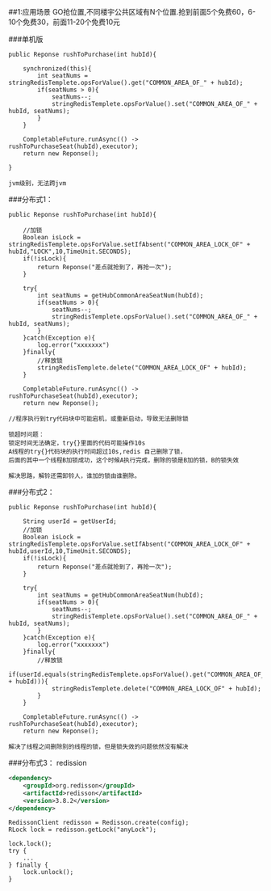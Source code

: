 ##1:应用场景
GO抢位置,不同楼宇公共区域有N个位置.抢到前面5个免费60，6-10个免费30，前面11-20个免费10元                                                                                                                                                                                                                                                                                                                                       


###单机版 
```text
public Reponse rushToPurchase(int hubId){

    synchronized(this){
        int seatNums = stringRedisTemplete.opsForValue().get("COMMON_AREA_OF_" + hubId);
        if(seatNums > 0){
            seatNums--;
            stringRedisTemplete.opsForValue().set("COMMON_AREA_OF_" + hubId, seatNums);
        }
    }
    
    CompletableFuture.runAsync(() -> rushToPurchaseSeat(hubId),executor);
    return new Reponse();
    
}
```
``jvm级别，无法跨jvm``


###分布式1：
```text
public Reponse rushToPurchase(int hubId){

    //加锁
    Boolean isLock = stringRedisTemplete.opsForValue.setIfAbsent("COMMON_AREA_LOCK_OF" + hubId,"LOCK",10,TimeUnit.SECONDS);
    if(!isLock){
        return Reponse("差点就抢到了，再抢一次");
    }
    
    try{
        int seatNums = getHubCommonAreaSeatNum(hubId);
        if(seatNums > 0){
            seatNums--;
            stringRedisTemplete.opsForValue().set("COMMON_AREA_OF_" + hubId, seatNums);
        }
    }catch(Exception e){
        log.error("xxxxxxx")   
    }finally{
        //释放锁
        stringRedisTemplete.delete("COMMON_AREA_LOCK_OF" + hubId);
    }
    
    CompletableFuture.runAsync(() -> rushToPurchaseSeat(hubId),executor);
    return new Reponse();
    
//程序执行到try代码块中可能宕机，或重新启动，导致无法删除锁

```
    锁超时问题：
    锁定时间无法确定，try{}里面的代码可能操作10s
    A线程的try{}代码块的执行时间超过10s,redis 自己删除了锁，
    后面的其中一个线程B加锁成功，这个时候A执行完成，删除的锁是B加的锁，B的锁失效
    
    解决思路，解铃还需卸铃人，谁加的锁由谁删除。

###分布式2：
```text
public Reponse rushToPurchase(int hubId){

    String userId = getUserId;
    //加锁
    Boolean isLock = stringRedisTemplete.opsForValue.setIfAbsent("COMMON_AREA_LOCK_OF" + hubId,userId,10,TimeUnit.SECONDS);
    if(!isLock){
        return Reponse("差点就抢到了，再抢一次");
    }
    
    try{
        int seatNums = getHubCommonAreaSeatNum(hubId);
        if(seatNums > 0){
            seatNums--;
            stringRedisTemplete.opsForValue().set("COMMON_AREA_OF_" + hubId, seatNums);
        }
    }catch(Exception e){
        log.error("xxxxxxx")   
    }finally{
        //释放锁
        if(userId.equals(stringRedisTemplete.opsForValue().get("COMMON_AREA_OF_" + hubId))){
            stringRedisTemplete.delete("COMMON_AREA_LOCK_OF" + hubId);
        }
    }
    
    CompletableFuture.runAsync(() -> rushToPurchaseSeat(hubId),executor);
    return new Reponse();
```
    解决了线程之间删除别的线程的锁，但是锁失效的问题依然没有解决
    
    
    
###分布式3：
redission
```xml
<dependency>
    <groupId>org.redisson</groupId>
    <artifactId>redisson</artifactId>
    <version>3.8.2</version>
</dependency>

```

```text
RedissonClient redisson = Redisson.create(config);
RLock lock = redisson.getLock("anyLock");

lock.lock();
try {
    ...
} finally {
    lock.unlock();
}

```

